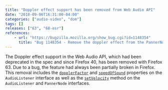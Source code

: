 ```yaml
---
title: "Doppler effect support has been removed from Web Audio API"
date: "2018-09-06T16:31:00-04:00"
categories: ["audio-video", "dom"]
tags: []
releases: ["63", "68-esr"]
references:
    - url: "https://bugzilla.mozilla.org/show_bug.cgi?id=1148354"
      title: "Bug 1148354 - Remove the doppler effect from the PannerNode"
---
```

The Doppler effect support in the Web Audio API, which had been deprecated in the spec and since Firefox 40, has been removed with Firefox 63. Due to a bug, the feature had always been partially broken in Firefox. This removal includes the [`dopplerFactor`](https://developer.mozilla.org/docs/Web/API/AudioListener/dopplerFactor) and [`speedOfSound`](https://developer.mozilla.org/docs/Web/API/AudioListener/speedOfSound) properties on the `AudioListener` interface as well as the [`setVelocity`](https://developer.mozilla.org/docs/Web/API/PannerNode/setVelocity) method on the `AudioListener` and `PannerNode` interfaces.
